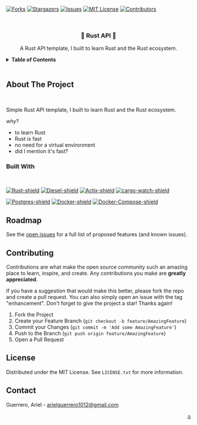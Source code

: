 <a name="readme-top"></a>
<!-- PROJECT SHIELDS -->
<!-- [![LinkedIn][linkedin-shield]][linkedin-url] -->
[![Forks][forks-shield]][forks-url]
[![Stargazers][stars-shield]][stars-url]
[![Issues][issues-shield]][issues-url]
[![MIT License][license-shield]][license-url]
[![Contributors][contributors-shield]][contributors-url]

<!-- PROJECT LOGO -->
<br />
<div align="center">
    <h3 align="center">🦀 Rust API 🦀</h3>
    <p align="center">
        A Rust API template, I built to learn Rust and the Rust ecosystem.   
    </p>
</div>

<!-- TABLE OF CONTENTS -->
<details>
  <summary><strong>Table of Contents</strong></summary>
  <ol>
    <li>
      <a href="#about-the-project">About The Project</a>
      <ul>
        <li><a href="#built-with">Built With</a></li>
      </ul>
    </li>
    <li><a href="#roadmap">Roadmap</a></li>
    <li><a href="#contributing">Contributing</a></li>
    <li><a href="#license">License</a></li>
    <li><a href="#contact">Contact</a></li>
    <!-- <li><a href="#acknowledgments">Acknowledgments</a></li> -->
  </ol>
</details>

<br>

<!-- ABOUT THE PROJECT -->
## **About The Project**

<br>

Simple Rust API template, I built to learn Rust and the Rust ecosystem.

*why*?
- to learn Rust
- Rust is fast
- no need for a virtual environment
- did I mention it's fast?


### **Built With**

</br>

[![Rust-shield]][Rust-url]
[![Diesel-shield]][Diesel-url]
[![Actix-shield]][Actix-url]
[![cargo-watch-shield]][cargo-watch-url]

[![Postgres-shield]][Postgres-url]
[![Docker-shield]][Docker-url]
[![Docker-Compose-shield]][Docker-Compose-url]


<!-- ROADMAP -->
## **Roadmap**

See the [open issues](https://github.com/aguerrero232/rust-api) for a full list of proposed features (and known issues).

<!-- CONTRIBUTING -->
## **Contributing**

Contributions are what make the open source community such an amazing place to learn, inspire, and create. Any contributions you make are **greatly appreciated**.

If you have a suggestion that would make this better, please fork the repo and create a pull request. You can also simply open an issue with the tag "enhancement".
Don't forget to give the project a star! Thanks again!

1. Fork the Project
2. Create your Feature Branch (`git checkout -b feature/AmazingFeature`)
3. Commit your Changes (`git commit -m 'Add some AmazingFeature'`)
4. Push to the Branch (`git push origin feature/AmazingFeature`)
5. Open a Pull Request

<!-- LICENSE -->
## **License**

Distributed under the MIT License. See `LICENSE.txt` for more information.


<!-- CONTACT -->
## **Contact**

Guerrero, Ariel - arielguerrero1012@gmail.com

<p align="right"><a href="#readme-top">🔝</a></p>

<!-- ACKNOWLEDGMENTS -->
<!-- ## Acknowledgments -->

<!-- MARKDOWN LINKS & IMAGES -->
<!-- https://www.markdownguide.org/basic-syntax/#reference-style-links -->
[contributors-shield]: https://img.shields.io/github/contributors/aguerrero232/rust-api.svg?style=for-the-badge
[contributors-url]: https://github.com/aguerrero232/rust-api/graphs/contributors
[forks-shield]: https://img.shields.io/github/forks/aguerrero232/rust-api.svg?style=for-the-badge
[forks-url]: https://github.com/aguerrero232/rust-api/network/members
[stars-shield]: https://img.shields.io/github/stars/aguerrero232/rust-api.svg?style=for-the-badge
[stars-url]: https://github.com/aguerrero232/rust-api/stargazers
[issues-shield]: https://img.shields.io/github/issues/aguerrero232/rust-api.svg?style=for-the-badge
[issues-url]: https://github.com/aguerrero232/rust-api/issues

[license-shield]: https://img.shields.io/github/license/aguerrero232/rust-api.svg?style=for-the-badge

[license-url]: https://github.com/aguerrero232/rust-api/blob/main/LICENSE.txt

[linkedin-shield]: https://img.shields.io/badge/-LinkedIn-black.svg?style=for-the-badge&logo=linkedin&colorB=555
[linkedin-url]: https://www.linkedin.com/in/arielguerrero1012/
[product-screenshot]: images/screenshot.png

[Rust-shield]: https://img.shields.io/badge/Rust-000000?style=for-the-badge&logo=rust&logoColor=white
[Rust-url]: https://www.rust-lang.org/
[Postgres-shield]: https://img.shields.io/badge/PostgreSQL-316192?style=for-the-badge&logo=postgresql&logoColor=white
[Postgres-url]: https://www.postgresql.org/
[Docker-shield]: https://img.shields.io/badge/Docker-2CA5E0?style=for-the-badge&logo=docker&logoColor=white
[Docker-url]: https://www.docker.com/
[Docker-compose-shield]: https://img.shields.io/badge/Docker%20Compose-007ACC?style=for-the-badge&logo=docker&logoColor=white
[Docker-compose-url]: https://docs.docker.com/compose/
[Diesel-shield]: https://img.shields.io/badge/Diesel-000000?style=for-the-badge&logo=rust&logoColor=white
[Diesel-url]: http://diesel.rs/
[Actix-shield]: https://img.shields.io/badge/Actix-000000?style=for-the-badge&logo=rust&logoColor=white
[Actix-url]: https://actix.rs/
[Cargo-watch-shield]: https://img.shields.io/badge/Cargo%20Watch-000000?style=for-the-badge&logo=rust&logoColor=white
[Cargo-watch-url]: https://github.com/watchexec/cargo-watch